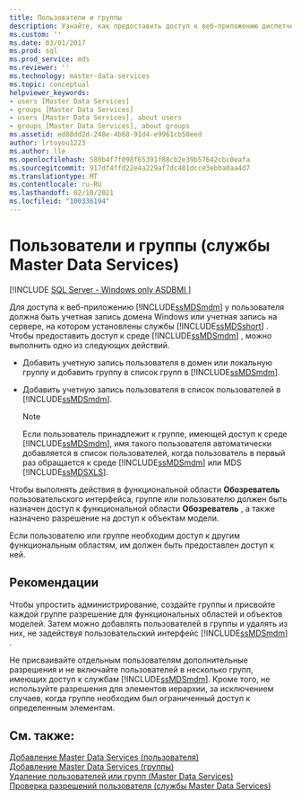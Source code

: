 ```yaml
---
title: Пользователи и группы
description: Узнайте, как предоставить доступ к веб-приложению диспетчер основных данных. Пользователь должен иметь подходящую учетную запись.
ms.custom: ''
ms.date: 03/01/2017
ms.prod: sql
ms.prod_service: mds
ms.reviewer: ''
ms.technology: master-data-services
ms.topic: conceptual
helpviewer_keywords:
- users [Master Data Services]
- groups [Master Data Services]
- users [Master Data Services], about users
- groups [Master Data Services], about groups
ms.assetid: ed08dd2d-248e-4b68-91d4-e9961cb50eed
author: lrtoyou1223
ms.author: lle
ms.openlocfilehash: 580b4f7f098f65391f88cb2e39b57642cbc0eafa
ms.sourcegitcommit: 917df4ffd22e4a229af7dc481dcce3ebba0aa4d7
ms.translationtype: MT
ms.contentlocale: ru-RU
ms.lasthandoff: 02/10/2021
ms.locfileid: "100336194"
---
```

# <a name="users-and-groups-master-data-services"></a>Пользователи и группы (службы Master Data Services)

[!INCLUDE [SQL Server - Windows only ASDBMI  ](../includes/applies-to-version/sql-windows-only-asdbmi.md)]

  Для доступа к веб-приложению [!INCLUDE[ssMDSmdm](../includes/ssmdsmdm-md.md)] у пользователя должна быть учетная запись домена Windows или учетная запись на сервере, на котором установлены службы [!INCLUDE[ssMDSshort](../includes/ssmdsshort-md.md)] . Чтобы предоставить доступ к среде [!INCLUDE[ssMDSmdm](../includes/ssmdsmdm-md.md)] , можно выполнить одно из следующих действий.  
  
-   Добавить учетную запись пользователя в домен или локальную группу и добавить группу в список групп в [!INCLUDE[ssMDSmdm](../includes/ssmdsmdm-md.md)].  
  
-   Добавить учетную запись пользователя в список пользователей в [!INCLUDE[ssMDSmdm](../includes/ssmdsmdm-md.md)].  
  
    > [!NOTE]  
    >  Если пользователь принадлежит к группе, имеющей доступ к среде [!INCLUDE[ssMDSmdm](../includes/ssmdsmdm-md.md)], имя такого пользователя автоматически добавляется в список пользователей, когда пользователь в первый раз обращается к среде [!INCLUDE[ssMDSmdm](../includes/ssmdsmdm-md.md)] или MDS [!INCLUDE[ssMDSXLS](../includes/ssmdsxls-md.md)].  
  
 Чтобы выполнять действия в функциональной области **Обозреватель** пользовательского интерфейса, группе или пользователю должен быть назначен доступ к функциональной области **Обозреватель** , а также назначено разрешение на доступ к объектам модели.  
  
 Если пользователю или группе необходим доступ к другим функциональным областям, им должен быть предоставлен доступ к ней.  
  
## <a name="best-practice"></a>Рекомендации  
 Чтобы упростить администрирование, создайте группы и присвойте каждой группе разрешение для функциональных областей и объектов моделей. Затем можно добавлять пользователей в группы и удалять из них, не задействуя пользовательский интерфейс [!INCLUDE[ssMDSmdm](../includes/ssmdsmdm-md.md)] .  
  
 Не присваивайте отдельным пользователям дополнительные разрешения и не включайте пользователей в несколько групп, имеющих доступ к службам [!INCLUDE[ssMDSmdm](../includes/ssmdsmdm-md.md)]. Кроме того, не используйте разрешения для элементов иерархии, за исключением случаев, когда группе необходим был ограниченный доступ к определенным элементам.  
  
## <a name="see-also"></a>См. также:  
 [Добавление Master Data Services &#40;пользователя&#41;](../master-data-services/add-a-user-master-data-services.md)   
 [Добавление Master Data Services &#40;группы&#41;](../master-data-services/add-a-group-master-data-services.md)   
 [Удаление пользователей или групп &#40;Master Data Services&#41;](../master-data-services/delete-users-or-groups-master-data-services.md)   
 [Проверка разрешений пользователя (службы Master Data Services)](../master-data-services/test-a-user-s-permissions-master-data-services.md)  
  
  
